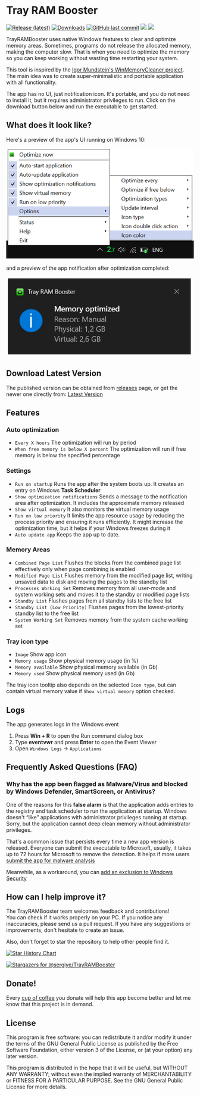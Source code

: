 # Tray RAM Booster

[![Release (latest)](https://img.shields.io/github/v/release/sergiye/TrayRAMBooster)](https://github.com/sergiye/TrayRAMBooster/releases/latest)
[![Downloads](https://img.shields.io/github/downloads/sergiye/TrayRAMBooster/total?color=ff4f42)](https://github.com/sergiye/TrayRAMBooster/releases)
[![GitHub last commit](https://img.shields.io/github/last-commit/sergiye/TrayRAMBooster?color=00AD00)](https://github.com/sergiye/trayRAMbooster/commits/master)
[![](https://img.shields.io/badge/WINDOWS-7%20%E2%80%93%2011-blue)](https://endoflife.date/windows) 
[![](https://img.shields.io/badge/SERVER-2012%20%E2%80%93%202025-blue)](https://endoflife.date/windows-server) 

TrayRAMBooster uses native Windows features to clear and optimize memory areas. Sometimes, programs do not release the allocated memory, making the computer slow. That is when you need to optimize the memory so you can keep working without wasting time restarting your system. 

This tool is inspired by the [Igor Mundstein's WinMemoryCleaner project](https://github.com/IgorMundstein/WinMemoryCleaner).
The main idea was to create super-minimalistic and portable application with all functionality.

The app has no UI, just notification icon. 
It's portable, and you do not need to install it, but it requires administrator privileges to run. Click on the download button below and run the executable to get started.


## What does it look like?

Here's a preview of the app's UI running on Windows 10:

[<img src="https://github.com/sergiye/TrayRAMBooster/raw/master/preview.png" alt="preview"/>](https://github.com/sergiye/TrayRAMBooster/raw/master/preview.png)

and a preview of the app notification after optimization completed:

[<img src="https://github.com/sergiye/TrayRAMBooster/raw/master/preview_notification.png" alt="preview_notification"/>](https://github.com/sergiye/TrayRAMBooster/raw/master/preview_notification.png)

## Download Latest Version

The published version can be obtained from [releases](https://github.com/sergiye/TrayRAMBooster/releases) page, or get the newer one directly from:
[Latest Version](https://github.com/sergiye/TrayRAMBooster/releases/latest)

## Features

### Auto optimization

- `Every X hours` The optimization will run by period
- `When free memory is below X percent` The optimization will run if free memory is below the specified percentage

### Settings

- `Run on startup` Runs the app after the system boots up. It creates an entry on Windows **Task Scheduler**
- `Show optimization notifications` Sends a message to the notification area after optimization. It includes the approximate memory released
- `Show virtual memory` It also monitors the virtual memory usage
- `Run on low priority` It limits the app resource usage by reducing the process priority and ensuring it runs efficiently. It might increase the optimization time, but it helps if your Windows freezes during it
- `Auto update app` Keeps the app up to date. 

### Memory Areas

- `Combined Page List` Flushes the blocks from the combined page list effectively only when page combining is enabled
- `Modified Page List` Flushes memory from the modified page list, writing unsaved data to disk and moving the pages to the standby list
- `Processes Working Set` Removes memory from all user-mode and system working sets and moves it to the standby or modified page lists
- `Standby List` Flushes pages from all standby lists to the free list
- `Standby List (Low Priority)` Flushes pages from the lowest-priority standby list to the free list
- `System Working Set` Removes memory from the system cache working set

<!-- ### Processes excluded from optimization
- You can build a list of processes to ignore when memory is optimized -->

### Tray icon type

- `Image` Show app icon
- `Memory usage` Show physical memory usage (in %)
- `Memory available` Show physical memory available (in Gb)
- `Memory used` Show physical memory used (in Gb)

The tray icon tooltip also depends on the selected `Icon type`, but can contain virtual memory value if `Show virtual memory` option checked.

## Logs

The app generates logs in the Windows event

1. Press **Win + R** to open the Run command dialog box
2. Type **eventvwr** and press **Enter** to open the Event Viewer
3. Open `Windows Logs` -> `Applications`


## Frequently Asked Questions (FAQ)

### Why has the app been flagged as Malware/Virus and blocked by Windows Defender, SmartScreen, or Antivirus?

One of the reasons for this **false alarm** is that the application adds entries to the registry and task scheduler to run the application at startup. Windows doesn't “like” applications with administrator privileges running at startup. Sorry, but the application cannot deep clean memory without administrator privileges.

That's a common issue that persists every time a new app version is released. 
Everyone can submit the executable to Microsoft, usually, it takes up to 72 hours for Microsoft to remove the detection.
It helps if more users [submit the app for malware analysis](https://www.microsoft.com/en-us/wdsi/filesubmission)

Meanwhile, as a workaround, you can [add an exclusion to Windows Security](https://support.microsoft.com/en-us/windows/add-an-exclusion-to-windows-security-811816c0-4dfd-af4a-47e4-c301afe13b26)

## How can I help improve it?
The TrayRAMBooster team welcomes feedback and contributions!<br/>
You can check if it works properly on your PC. If you notice any inaccuracies, please send us a pull request. If you have any suggestions or improvements, don't hesitate to create an issue.

Also, don't forget to star the repository to help other people find it.

[![Star History Chart](https://api.star-history.com/svg?repos=sergiye/TrayRAMBooster&type=Date)](https://star-history.com/#sergiye/TrayRAMBooster&Date)

<!-- [//]: # ([![Stargazers over time]&#40;https://starchart.cc/sergiye/TrayRAMBooster.svg?variant=adaptive&#41;]&#40;https://starchart.cc/sergiye/TrayRAMBooster&#41;) -->

[![Stargazers for @sergiye/TrayRAMBooster](https://reporoster.com/stars/sergiye/TrayRAMBooster)](https://github.com/sergiye/TrayRAMBooster/stargazers)

## Donate!
Every [cup of coffee](https://patreon.com/SergiyE) you donate will help this app become better and let me know that this project is in demand.

## License
This program is free software: you can redistribute it and/or modify it under the terms of the GNU General Public License as published by the Free Software Foundation, either version 3 of the License, or (at your option) any later version.

This program is distributed in the hope that it will be useful, but WITHOUT ANY WARRANTY; without even the implied warranty of MERCHANTABILITY or FITNESS FOR A PARTICULAR PURPOSE.  See the GNU General Public License for more details.
